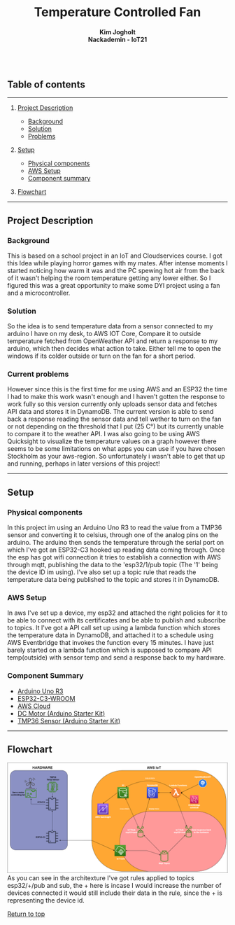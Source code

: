 <center><h1>
    <div>Temperature Controlled Fan</div>
</h1>
    <h4>
        Kim Jogholt <br> Nackademin - IoT21 </br>
    </h4>
    <br></br>
</center>

## **Table of contents**
---

1. [Project Description](#project-description)
    - [Background](#background)
    - [Solution](#solution)
    - [Problems](#current-problems)

2. [Setup](#setup)
    - [Physical components](#physical-components)
    - [AWS Setup](#aws-setup)
    - [Component summary](#component-summary)

3. [Flowchart](#flowchart)

---

## **Project Description**

### Background
This is based on a school project in an IoT and Cloudservices course.
I got this Idea while playing horror games with my mates. After intense moments I started noticing how warm it was and the PC spewing hot air from the back of it wasn't helping the room temperature getting any lower either. So I figured this was a great opportunity to make some DYI project using a fan and a microcontroller.

### Solution
So the idea is to send temperature data from a sensor connected to my arduino I have on my desk, to AWS IOT Core, Compare it to outside temperature fetched from OpenWeather API and return a response to my arduino, which then decides what action to take. Either tell me to open the windows if its colder outside or turn on the fan for a short period.

### Current problems
However since this is the first time for me using AWS and an ESP32 the time I had to make this work wasn't enough and I haven't gotten the response to work fully so this version currently only uploads sensor data and fetches API data and stores it in DynamoDB. The current version is able to send back a response reading the sensor data and tell wether to turn on the fan or not depending on the threshold that I put (25 C°) but its currently unable to compare it to the weather API.
I was also going to be using AWS Quicksight to visualize the temperature values on a graph however there seems to be some limitations on what apps you can use if you have chosen Stockholm as your aws-region. So unfortunately i wasn't able to get that up and running, perhaps in later versions of this project!

---

## **Setup**

### Physical components
In this project im using an Arduino Uno R3 to read the value from a TMP36 sensor and converting it to celsius, through one of the analog pins on the arduino. The arduino then sends the temperature through the serial port on which I've got an ESP32-C3 hooked up reading data coming through. Once the esp has got wifi connection it tries to establish a connection with AWS through mqtt, publishing the data to the 'esp32/1/pub topic (The '1' being the device ID im using). I've also set up a topic rule that reads the temperature data being published to the topic and stores it in DynamoDB.


### AWS Setup

In aws I've set up a device, my esp32 and attached the right policies for it to be able to connect with its certificates and be able to publish and subscribe to topics. It  I've got a API call set up using a lambda function which stores the temperature data in DynamoDB, and attached it to a schedule using AWS Eventbridge that invokes the function every 15 minutes. 
I have just barely started on a lambda function which is supposed to compare API temp(outside) with sensor temp and send a response back to my hardware.

### Component Summary

- [Arduino Uno R3](https://store.arduino.cc/products/arduino-uno-rev3)
- [ESP32-C3-WROOM](https://www.electrokit.com/produkt/esp32-c3-wroom-utvecklingskort-med-risc-v/)
- [AWS Cloud](https://aws.amazon.com/)
- [DC Motor (Arduino Starter Kit)](https://store.arduino.cc/products/arduino-starter-kit-multi-language)
- [TMP36 Sensor (Arduino Starter Kit)](https://store.arduino.cc/products/arduino-starter-kit-multi-language)

---
## Flowchart

![flowchart](ESP32Code/flowchart.png)
As you can see in the architexture I've got rules applied to topics esp32/+/pub and sub, the + here is incase I would increase the number of devices connected it would still include their data in the rule, since the + is representing the device id. 

<a href="#top">Return to top</a></p>
